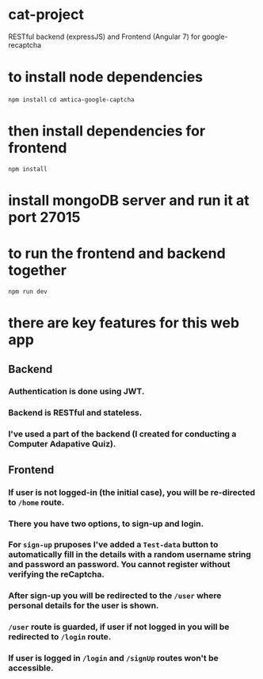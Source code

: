# cat-project
RESTful backend (expressJS) and Frontend (Angular 7) for google-recaptcha 

# to install node dependencies
`npm install`
`cd amtica-google-captcha`
# then install dependencies for frontend
`npm install`
# install mongoDB server and run it at port 27015 
# to run the frontend and backend together
`npm run dev`

# there are key features for this web app

## Backend
### Authentication is done using JWT.
### Backend is RESTful and stateless.
### I've used a part of the backend (I created for conducting a Computer Adapative Quiz).

## Frontend
### If user is not logged-in (the initial case), you will be re-directed to `/home` route.
### There you have two options, to sign-up and login.
### For `sign-up` pruposes I've added a `Test-data` button to automatically fill in the details with a random username string and password an password. You cannot register without verifying the reCaptcha.
### After sign-up you will be redirected to the `/user` where personal details for the user is shown.
### `/user` route is guarded, if user if not logged in you will be redirected to `/login` route.
### If user is logged in `/login` and `/signUp` routes won't be accessible.


